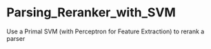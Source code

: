 # Parsing_Reranker_with_SVM
Use a Primal SVM (with Perceptron for Feature Extraction) to rerank a parser
